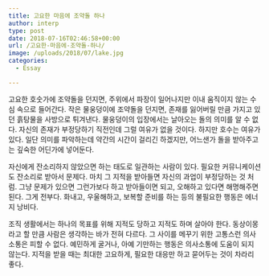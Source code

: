 ```yaml
---
title: 고요한 마음에 조약돌 하나
author: interp
type: post
date: 2018-07-16T02:46:58+00:00
url: /고요한-마음에-조약돌-하나/
image: /uploads/2018/07/lake.jpg
categories:
  - Essay

---
```

고요한 호숫가에 조약돌을 던지면, 주위에서 파장이 일어나지만 이내 움직이지 않는 수심 속으로 들어간다. 작은 물웅덩이에 조약돌을 던지면, 존재를 잃어버릴 만큼 가지고 있던 흙탕물을 사방으로 튀겨낸다. 물웅덩이의 입장에서는 날아오는 돌의 의미를 알 수 없다. 자신의 존재가 부정당하기 직전인데 그럴 여유가 없을 것이다. 하지만 호수는 여유가 있다. 일단 의미를 파악하는데 약간의 시간이 걸리긴 하겠지만, 어느샌가 돌을 받아주고는 깊숙한 어딘가에 넣어둔다.

자신에게 잔소리하지 않았으면 하는 태도로 일관하는 사람이 있다. 필요한 커뮤니케이션도 잔소리로 받아서 문제다. 마치 그 지적을 받아들면 자신의 과업이 부정당하는 것 처럼. 그냥 문제가 있으면 그런가보다 하고 받아들이면 되고, 오해하고 있다면 해명해주면 된다. 그게 전부다. 화내고, 우울해하고, 보복할 준비를 하는 등의 불필요한 행동은 에너지 낭비다.

조직 생활에서는 하나의 목표를 위해 지적도 당하고 지적도 하며 살아야 한다. 동상이몽라고 할 만큼 사람은 생각하는 바가 전혀 다르다. 그 사이를 메꾸기 위한 고통스런 의사소통은 피할 수 없다. 예민하게 굴거나, 아예 기만하는 행동은 의사소통에 도움이 되지 않는다. 지적을 받을 때는 최대한 고요하게, 필요한 대응만 하고 묻어두는 것이 차라리 좋다.
